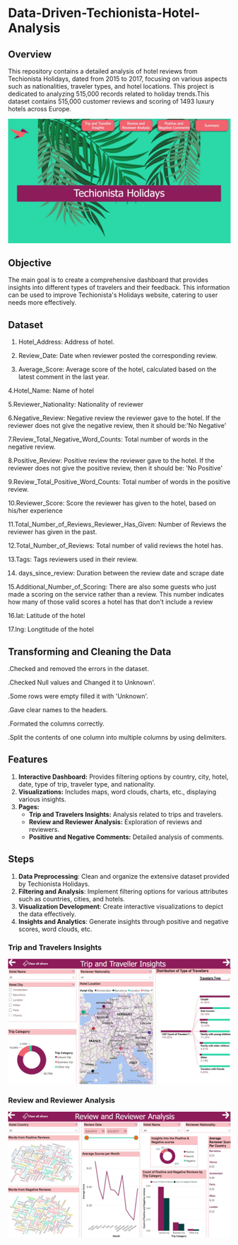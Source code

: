 # Data-Driven-Techionista-Hotel-Analysis
## Overview
This repository contains a detailed analysis of hotel reviews from Techionista Holidays, dated from 2015 to 2017, focusing on various aspects such as nationalities, traveler types, and hotel locations. This project is dedicated to analyzing 515,000 records related to holiday trends.This dataset contains 515,000 customer reviews
and scoring of 1493 luxury hotels across Europe.


![Overview](https://github.com/Vidisha84/Data-Driven-Techionista-Hotel-Analysis/blob/main/1.jpg)

## Objective

The main goal is to create a comprehensive dashboard that provides insights into different types of travelers and their feedback. This information can be used to improve Techionista's Holidays website, catering to user needs more effectively.

## Dataset
1. Hotel_Address: Address of hotel.

2. Review_Date: Date when reviewer posted the corresponding review.

3. Average_Score: Average score of the hotel, calculated based on the latest comment in the last year.

4.Hotel_Name: Name of hotel

5.Reviewer_Nationality: Nationality of reviewer

6.Negative_Review: Negative review the reviewer gave to the hotel. If the reviewer does not give the negative review, then it should be:'No Negative'

7.Review_Total_Negative_Word_Counts: Total number of words in the negative review.

8.Positive_Review: Positive review the reviewer gave to the hotel. If the reviewer does not give the positive review, then it should be: 'No Positive'

9.Review_Total_Positive_Word_Counts: Total number of words in the positive review.

10.Reviewer_Score: Score the reviewer has given to the hotel, based on his/her experience

11.Total_Number_of_Reviews_Reviewer_Has_Given: Number of Reviews the reviewer has given in the past.

12.Total_Number_of_Reviews: Total number of valid reviews the hotel has.

13.Tags: Tags reviewers used in their review.

14. days_since_review: Duration between the review date and scrape date 

15.Additional_Number_of_Scoring: There are also some guests who just made a scoring on the service rather than a review. This number
indicates how many of those valid scores a hotel has that don't include a review

16.lat: Latitude of the hotel

17.lng: Longtitude of the hotel

## Transforming and Cleaning the Data

.Checked and removed the errors in the dataset.

.Checked Null values and Changed it to Unknown'.

.Some rows were empty filled it with 'Unknown'.

.Gave clear names to the headers.

.Formated the columns correctly.

.Split the contents of one column into multiple columns by using delimiters.

## Features

1. **Interactive Dashboard:** Provides filtering options by country, city, hotel, date, type of trip, traveler type, and nationality.
2. **Visualizations:** Includes maps, word clouds, charts, etc., displaying various insights.
3. **Pages:**
   - **Trip and Travelers Insights:** Analysis related to trips and travelers.
   - **Review and Reviewer Analysis:** Exploration of reviews and reviewers.
   - **Positive and Negative Comments:** Detailed analysis of comments.
     
## Steps

1. **Data Preprocessing**: Clean and organize the extensive dataset provided by Techionista Holidays.
2. **Filtering and Analysis**: Implement filtering options for various attributes such as countries, cities, and hotels.
3. **Visualization Development**: Create interactive visualizations to depict the data effectively.
4. **Insights and Analytics**: Generate insights through positive and negative scores, word clouds, etc.

### Trip and Travelers Insights

![Trip and Travelers Insights](https://github.com/Vidisha84/Data-Driven-Techionista-Hotel-Analysis/blob/main/2.jpg)

### Review and Reviewer Analysis

![Review and Reviewer Analysis](https://github.com/Vidisha84/Data-Driven-Techionista-Hotel-Analysis/blob/main/3.jpg)
